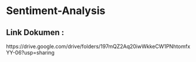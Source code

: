# Sentiment-Analysis

<h2>Link Dokumen :</h2> https://drive.google.com/drive/folders/197mQZ2Aq20iwWkkeCW1PNhtomfxYY-06?usp=sharing
